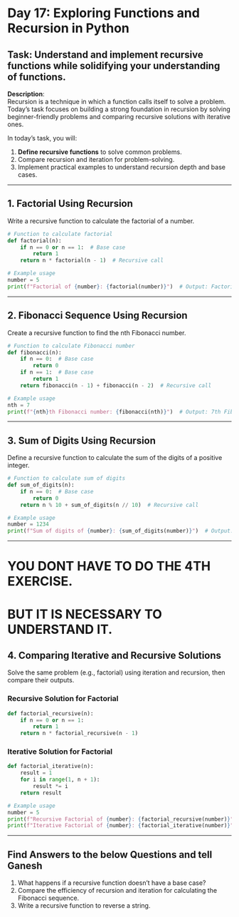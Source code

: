 # Day 17: Exploring Functions and Recursion in Python

## **Task**: Understand and implement recursive functions while solidifying your understanding of functions.

**Description**:  
Recursion is a technique in which a function calls itself to solve a problem. Today’s task focuses on building a strong foundation in recursion by solving beginner-friendly problems and comparing recursive solutions with iterative ones.

In today’s task, you will:  
1. **Define recursive functions** to solve common problems.  
2. Compare recursion and iteration for problem-solving.  
3. Implement practical examples to understand recursion depth and base cases.

---

##  1. Factorial Using Recursion
Write a recursive function to calculate the factorial of a number.

```python
# Function to calculate factorial
def factorial(n):
    if n == 0 or n == 1:  # Base case
        return 1
    return n * factorial(n - 1)  # Recursive call

# Example usage
number = 5
print(f"Factorial of {number}: {factorial(number)}")  # Output: Factorial of 5: 120
```

---

##  2. Fibonacci Sequence Using Recursion
Create a recursive function to find the nth Fibonacci number.

```python
# Function to calculate Fibonacci number
def fibonacci(n):
    if n == 0:  # Base case
        return 0
    if n == 1:  # Base case
        return 1
    return fibonacci(n - 1) + fibonacci(n - 2)  # Recursive call

# Example usage
nth = 7
print(f"{nth}th Fibonacci number: {fibonacci(nth)}")  # Output: 7th Fibonacci number: 13
```

---

##  3. Sum of Digits Using Recursion
Define a recursive function to calculate the sum of the digits of a positive integer.

```python
# Function to calculate sum of digits
def sum_of_digits(n):
    if n == 0:  # Base case
        return 0
    return n % 10 + sum_of_digits(n // 10)  # Recursive call

# Example usage
number = 1234
print(f"Sum of digits of {number}: {sum_of_digits(number)}")  # Output: Sum of digits of 1234: 10
```

---

# YOU DONT HAVE TO DO THE 4TH EXERCISE.
# BUT IT IS NECESSARY TO UNDERSTAND IT.
##  4. Comparing Iterative and Recursive Solutions 
Solve the same problem (e.g., factorial) using iteration and recursion, then compare their outputs.

### Recursive Solution for Factorial
```python
def factorial_recursive(n):
    if n == 0 or n == 1:
        return 1
    return n * factorial_recursive(n - 1)
```

### Iterative Solution for Factorial
```python
def factorial_iterative(n):
    result = 1
    for i in range(1, n + 1):
        result *= i
    return result

# Example usage
number = 5
print(f"Recursive Factorial of {number}: {factorial_recursive(number)}")
print(f"Iterative Factorial of {number}: {factorial_iterative(number)}")
```

---

## Find Answers to the below Questions and tell Ganesh
1. What happens if a recursive function doesn’t have a base case?  
2. Compare the efficiency of recursion and iteration for calculating the Fibonacci sequence.  
3. Write a recursive function to reverse a string.
